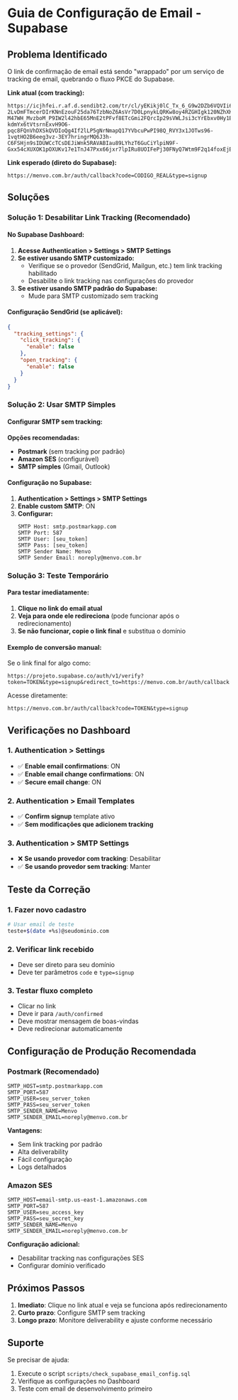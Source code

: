 # Guia de Configuração de Email - Supabase

## Problema Identificado

O link de confirmação de email está sendo "wrappado" por um serviço de tracking de email, quebrando o fluxo PKCE do Supabase.

**Link atual (com tracking):**
```
https://icjhfei.r.af.d.sendibt2.com/tr/cl/yEKikj0lC_Tx_6_G9w2DZb6VQVIi6gFoWotTvfrfP-2LvDmFTmcerDIrKNnEzouF25da76TzbNoZ6AsVr7D0LpnykLQRKw8oy4RZGHIgk120NZhXKTXDfA5Sq3apIW1ucDo9fbc5MNvGvNPO5P_AXVOeApvMCnfbmCvo2NW-M47WH_MvzboM_P9IW2l42hbE65MnE2tPFvf8ETcGmi2FQrcIp29sVWLJsi3cYrEbxv0Hy1B0KnCT984sljz4HLzw_mL01mauMOV_-6usvTOXMny6aZc-kdmYx6tVtsrnExvH9O6-pqc8FQnVhDXSkQVDIoQg4If2lLP5gNrNmapQ17YVbcuPwPI98Q_RVY3x1JOTws96-1vqtHO2B6eeg3vz-3EY7hringrMQ6J3h-C6FSHjn9sIDUWCcTCsDEJiWnk5RAVABIau89LYhzT6GuCiYlpiN9F-Gxx54cXUXOK1pOXUKv17e1TnJ47Pxx66jxr7lpIRu8UOIFePj30FNyQ7Wtm9F2q14foxEjBLV0cYIYVdprjImz2DEb_YL6yZKkMyUu1MfaYPaMIJyKMvpVIquando
```

**Link esperado (direto do Supabase):**
```
https://menvo.com.br/auth/callback?code=CODIGO_REAL&type=signup
```

## Soluções

### Solução 1: Desabilitar Link Tracking (Recomendado)

#### No Supabase Dashboard:

1. **Acesse Authentication > Settings > SMTP Settings**
2. **Se estiver usando SMTP customizado:**
   - Verifique se o provedor (SendGrid, Mailgun, etc.) tem link tracking habilitado
   - Desabilite o link tracking nas configurações do provedor
3. **Se estiver usando SMTP padrão do Supabase:**
   - Mude para SMTP customizado sem tracking

#### Configuração SendGrid (se aplicável):
```json
{
  "tracking_settings": {
    "click_tracking": {
      "enable": false
    },
    "open_tracking": {
      "enable": false
    }
  }
}
```

### Solução 2: Usar SMTP Simples

#### Configurar SMTP sem tracking:

**Opções recomendadas:**
- **Postmark** (sem tracking por padrão)
- **Amazon SES** (configurável)
- **SMTP simples** (Gmail, Outlook)

#### Configuração no Supabase:
1. **Authentication > Settings > SMTP Settings**
2. **Enable custom SMTP**: ON
3. **Configurar:**
   ```
   SMTP Host: smtp.postmarkapp.com
   SMTP Port: 587
   SMTP User: [seu_token]
   SMTP Pass: [seu_token]
   SMTP Sender Name: Menvo
   SMTP Sender Email: noreply@menvo.com.br
   ```

### Solução 3: Teste Temporário

#### Para testar imediatamente:

1. **Clique no link do email atual**
2. **Veja para onde ele redireciona** (pode funcionar após o redirecionamento)
3. **Se não funcionar, copie o link final** e substitua o domínio

#### Exemplo de conversão manual:
Se o link final for algo como:
```
https://projeto.supabase.co/auth/v1/verify?token=TOKEN&type=signup&redirect_to=https://menvo.com.br/auth/callback
```

Acesse diretamente:
```
https://menvo.com.br/auth/callback?code=TOKEN&type=signup
```

## Verificações no Dashboard

### 1. Authentication > Settings
- ✅ **Enable email confirmations**: ON
- ✅ **Enable email change confirmations**: ON
- ✅ **Secure email change**: ON

### 2. Authentication > Email Templates
- ✅ **Confirm signup** template ativo
- ✅ **Sem modificações que adicionem tracking**

### 3. Authentication > SMTP Settings
- ❌ **Se usando provedor com tracking**: Desabilitar
- ✅ **Se usando provedor sem tracking**: Manter

## Teste da Correção

### 1. Fazer novo cadastro
```bash
# Usar email de teste
teste+$(date +%s)@seudominio.com
```

### 2. Verificar link recebido
- Deve ser direto para seu domínio
- Deve ter parâmetros `code` e `type=signup`

### 3. Testar fluxo completo
- Clicar no link
- Deve ir para `/auth/confirmed`
- Deve mostrar mensagem de boas-vindas
- Deve redirecionar automaticamente

## Configuração de Produção Recomendada

### Postmark (Recomendado)
```env
SMTP_HOST=smtp.postmarkapp.com
SMTP_PORT=587
SMTP_USER=seu_server_token
SMTP_PASS=seu_server_token
SMTP_SENDER_NAME=Menvo
SMTP_SENDER_EMAIL=noreply@menvo.com.br
```

**Vantagens:**
- Sem link tracking por padrão
- Alta deliverability
- Fácil configuração
- Logs detalhados

### Amazon SES
```env
SMTP_HOST=email-smtp.us-east-1.amazonaws.com
SMTP_PORT=587
SMTP_USER=seu_access_key
SMTP_PASS=seu_secret_key
SMTP_SENDER_NAME=Menvo
SMTP_SENDER_EMAIL=noreply@menvo.com.br
```

**Configuração adicional:**
- Desabilitar tracking nas configurações SES
- Configurar domínio verificado

## Próximos Passos

1. **Imediato**: Clique no link atual e veja se funciona após redirecionamento
2. **Curto prazo**: Configure SMTP sem tracking
3. **Longo prazo**: Monitore deliverability e ajuste conforme necessário

## Suporte

Se precisar de ajuda:
1. Execute o script `scripts/check_supabase_email_config.sql`
2. Verifique as configurações no Dashboard
3. Teste com email de desenvolvimento primeiro